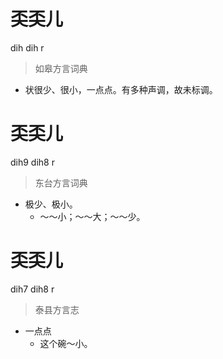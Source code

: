 # 奀奀儿
dih dih r
> 如皋方言词典
- 状很少、很小，一点点。有多种声调，故未标调。

# 奀奀儿
dih9 dih8 r
> 东台方言词典
- 极少、极小。
  - ～～小；～～大；～～少。

# 奀奀儿
dih7 dih8 r
> 泰县方言志
- 一点点
  - 这个碗～小。
